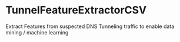# TunnelFeatureExtractorCSV
Extract Features from suspected DNS Tunneling traffic to enable data mining / machine learning
